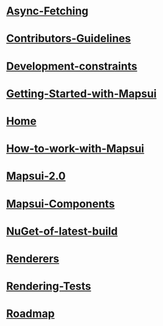 # [Async-Fetching](Async-Fetching.md)
# [Contributors-Guidelines](Contributors-Guidelines.md)
# [Development-constraints](Development-constraints.md)
# [Getting-Started-with-Mapsui](Getting-Started-with-Mapsui.md)
# [Home](Home.md)
# [How-to-work-with-Mapsui](How-to-work-with-Mapsui.md)
# [Mapsui-2.0](Mapsui-2.0.md)
# [Mapsui-Components](Mapsui-Components.md)
# [NuGet-of-latest-build](NuGet-of-latest-build.md)
# [Renderers](Renderers.md)
# [Rendering-Tests](Rendering-Tests.md)
# [Roadmap](Roadmap.md)